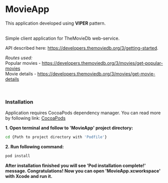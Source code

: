 MovieApp
=======

This application developed using **VIPER** pattern.  

<br />
Simple client application for TheMovieDb web-service.

API described here: https://developers.themoviedb.org/3/getting-started.

*Routes used:*  
Popular movies - https://developers.themoviedb.org/3/movies/get-popular-movies  
Movie details - https://developers.themoviedb.org/3/movies/get-movie-details

<br />

### Installation

Application requires CocoaPods dependency manager. You can read more by following link: [CocoaPods](https://cocoapods.org)

**1. Open terminal and follow to 'MovieApp' project directory:**
```sh
cd {Path to project directory with 'Podfile'}
```
**2. Run following command:**
```sh
pod install
```

**After installation finished you will see 'Pod installation complete!' message. Congratulations! Now you can open 'MovieApp.xcworkspace' with Xcode and run it.**
